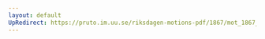 ```yaml
---
layout: default
UpRedirect: https://pruto.im.uu.se/riksdagen-motions-pdf/1867/mot_1867__ak__77/mot_1867__ak__77-004.pdf
---
```

